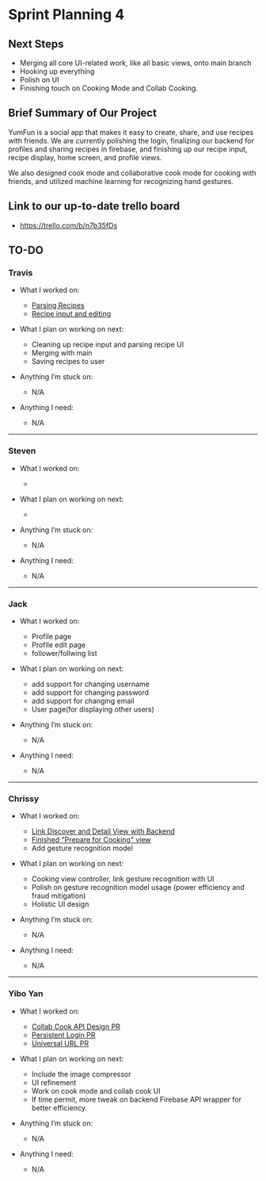 # Sprint Planning 4



## Next Steps

- Merging all core UI-related work, like all basic views, onto main branch
- Hooking up everything
- Polish on UI
- Finishing touch on Cooking Mode and Collab Cooking.



## Brief Summary of Our Project

YumFun is a social app that makes it easy to create, share, and use recipes with friends. 
We are currently polishing the login, finalizing our backend for profiles and sharing recipes in firebase, and finishing up our recipe input, recipe display, home screen, and profile views.

We also designed cook mode and collaborative cook mode for cooking with friends, and utilized machine learning for recognizing hand gestures.


## Link to our up-to-date trello board

- https://trello.com/b/n7b35fDs


## TO-DO

### Travis

- What I worked on:

  - [Parsing Recipes](https://github.com/ECS189E/project-w21-codex-coders/commit/7faeaba0e7cdd2e1f23fdc4793b36c69066313f2)
  - [Recipe input and editing](https://github.com/ECS189E/project-w21-codex-coders/commit/a205fae04ea6c2ecc0ec2cac52b11a13e9f44cb9)

- What I plan on working on next:

  - Cleaning up recipe input and parsing recipe UI
  - Merging with main
  - Saving recipes to user
  
- Anything I’m stuck on:
  - N/A
- Anything I need:
  - N/A
  
---

### Steven

- What I worked on:

  - 

- What I plan on working on next:

  - 

- Anything I’m stuck on:

  - N/A

- Anything I need:

  - N/A

---

### Jack

- What I worked on:

  - Profile page
  - Profile edit page
  - follower/follwing list
  
- What I plan on working on next:

  - add support for changing username
  - add support for changing password
  - add support for changing email
  - User page(for displaying other users)

- Anything I’m stuck on:

  - N/A

- Anything I need:

  - N/A

---

### Chrissy

- What I worked on:

  - [Link Discover and Detail View with Backend](https://github.com/ECS189E/project-w21-codex-coders/commit/3c76232511691dd8c8d493b357b449e0c7bec93e)
  - [Finished "Prepare for Cooking" view](https://github.com/ECS189E/project-w21-codex-coders/commit/b6e338cc3d99c9818e14d9248725115d151b99b9)
  - Add gesture recognition model

- What I plan on working on next:

  - Cooking view controller, link gesture recognition with UI
  - Polish on gesture recognition model usage (power efficiency and fraud mitigation)
  - Holistic UI design

- Anything I’m stuck on:

  - N/A

- Anything I need:
  - N/A
---

### Yibo Yan

- What I worked on:

  - [Collab Cook API Design PR](https://github.com/ECS189E/project-w21-codex-coders/pull/11)
  - [Persistent Login PR](https://github.com/ECS189E/project-w21-codex-coders/pull/13)
  - [Universal URL PR](https://github.com/ECS189E/project-w21-codex-coders/pull/14)
  
- What I plan on working on next:

  - Include the image compressor
  - UI refinement
  - Work on cook mode and collab cook UI
  - If time permit, more tweak on backend Firebase API wrapper for better efficiency.
  
- Anything I’m stuck on:

  - N/A

- Anything I need:

  - N/A
